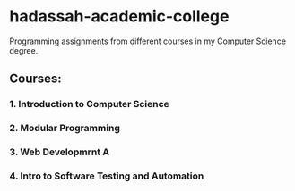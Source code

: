 # hadassah-academic-college
Programming assignments from different courses in my Computer Science degree.

## Courses:
### 1. Introduction to Computer Science
### 2. Modular Programming
### 3. Web Developmrnt A
### 4. Intro to Software Testing and Automation
